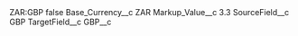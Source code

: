 <?xml version="1.0" encoding="UTF-8"?>
<CustomMetadata xmlns="http://soap.sforce.com/2006/04/metadata" xmlns:xsi="http://www.w3.org/2001/XMLSchema-instance" xmlns:xsd="http://www.w3.org/2001/XMLSchema">
    <label>ZAR:GBP</label>
    <protected>false</protected>
    <values>
        <field>Base_Currency__c</field>
        <value xsi:type="xsd:string">ZAR</value>
    </values>
    <values>
        <field>Markup_Value__c</field>
        <value xsi:type="xsd:double">3.3</value>
    </values>
    <values>
        <field>SourceField__c</field>
        <value xsi:type="xsd:string">GBP</value>
    </values>
    <values>
        <field>TargetField__c</field>
        <value xsi:type="xsd:string">GBP__c</value>
    </values>
</CustomMetadata>

